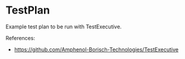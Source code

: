 # TestPlan
Example test plan to be run with TestExecutive.

  References:
  - https://github.com/Amphenol-Borisch-Technologies/TestExecutive

